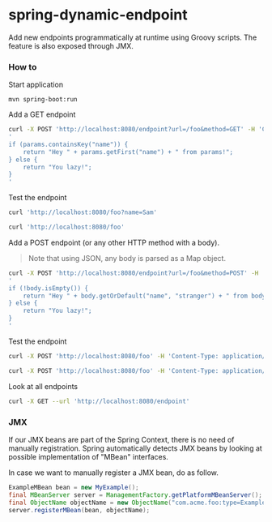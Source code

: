 # spring-dynamic-endpoint

Add new endpoints programmatically at runtime using Groovy scripts. The feature is also exposed through JMX.


### How to

Start application 

```
mvn spring-boot:run
```

Add a GET endpoint

```bash
curl -X POST 'http://localhost:8080/endpoint?url=/foo&method=GET' -H 'Content-Type: text/plain' -d \
'
if (params.containsKey("name")) {
	return "Hey " + params.getFirst("name") + " from params!";
} else {
	return "You lazy!";
}
'
```

Test the endpoint

```bash
curl 'http://localhost:8080/foo?name=Sam'
```

```bash
curl 'http://localhost:8080/foo'
```

Add a POST endpoint (or any other HTTP method with a body).

> Note that using JSON, any body is parsed as a Map object.

```bash
curl -X POST 'http://localhost:8080/endpoint?url=/foo&method=POST' -H 'Content-Type: text/plain' -d \
'
if (!body.isEmpty()) {
	return "Hey " + body.getOrDefault("name", "stranger") + " from body!";
} else {
	return "You lazy!";
}
'
```

Test the endpoint

```bash
curl -X POST 'http://localhost:8080/foo' -H 'Content-Type: application/json' -d '{"name": "Sam"}'
```

```bash
curl -X POST 'http://localhost:8080/foo' -H 'Content-Type: application/json' -d '{}'
```


Look at all endpoints

```bash
curl -X GET --url 'http://localhost:8080/endpoint'
```


### JMX

If our JMX beans are part of the Spring Context, there is no need of manually registration.
Spring automatically detects JMX beans by looking at possible implementation of "MBean" interfaces. 

In case we want to manually register a JMX bean, do as follow.

```java
ExampleMBean bean = new MyExample();
final MBeanServer server = ManagementFactory.getPlatformMBeanServer();
final ObjectName objectName = new ObjectName("com.acme.foo:type=Example,name=example"); // use a decent namespace!
server.registerMBean(bean, objectName);
```
